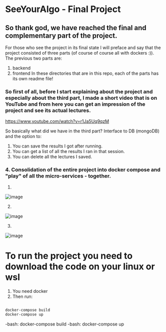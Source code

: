 # SeeYourAlgo - Final Project

## So thank god, we have reached the final and complementary part of the project.

For those who see the project in its final state I will preface and say that the project consisted of three parts (of course of course all with dockers :)).
  The previous two parts are:
1. backend
2. frontend
In these directories that are in this repo, each of the parts has its own readme file!


### So first of all, before I start explaining about the project and especially about the third part, I made a short video that is on YouTube and from here you can get an impression of the project and see its actual lectures.

https://www.youtube.com/watch?v=r1Ja5Uq9qzM

So basically what did we have in the third part?
  Interface to DB (mongoDB) and the option to:
1. You can save the results I got after running.
2. You can get a list of all the results I ran in that session.
3. You can delete all the lectures I saved.
### 4. Consolidation of the entire project into docker compose and "play" of all the micro-services - together.


1.
![image](https://user-images.githubusercontent.com/48864890/176030002-928bae0d-db40-4934-96ea-cf7c761b68d5.png)


2.
![image](https://user-images.githubusercontent.com/48864890/176030056-db15be9f-0542-4cc7-87d3-86a42ef746d9.png)


3.
![image](https://user-images.githubusercontent.com/48864890/176030118-00327a19-d435-466e-9909-960e6b29033f.png)



# To run the project you need to download the code on your linux or wsl
1. You need docker
2. Then run:
```bash

docker-compose build
docker-compose up

```
-bash: docker-compose build
-bash: docker-compose up

